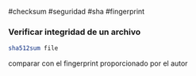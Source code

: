 #checksum #seguridad #sha #fingerprint
### Verificar integridad de un archivo
```bash
sha512sum file
```
comparar con el fingerprint proporcionado por el autor